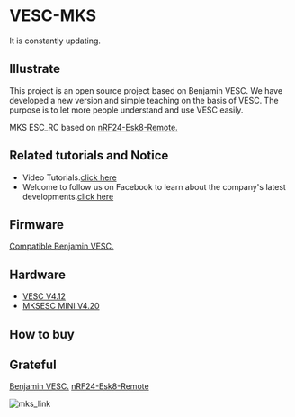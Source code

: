 # VESC-MKS
It is constantly updating.

## Illustrate
This project is an open source project based on Benjamin VESC. We have developed a new version and simple teaching on the basis of VESC. The purpose is to let more people understand and use VESC easily.

MKS ESC_RC based on [nRF24-Esk8-Remote.](https://github.com/SolidGeek/nRF24-Esk8-Remote)

## Related tutorials and Notice
* Video Tutorials.[click here](https://www.youtube.com/playlist?list=PLc2RScfrSFECJst8vKtBXp192P-YP1ry5)
* Welcome to follow us on Facebook to learn about the company's latest developments.[click here](https://www.facebook.com/Makerbase.mks/)

## Firmware
[Compatible Benjamin VESC.](https://vesc-project.com/)

## Hardware
* [VESC V4.12](https://github.com/makerbase-mks/VESC-MKS/tree/main/04_Hardware/V4.12)
* [MKSESC MINI V4.20](https://github.com/makerbase-mks/VESC-MKS/tree/main/04_Hardware/V4.20)

## How to buy

## Grateful
[Benjamin VESC.](https://vesc-project.com/)
[nRF24-Esk8-Remote](https://github.com/SolidGeek/nRF24-Esk8-Remote)

![mks_link](https://user-images.githubusercontent.com/12979070/149611790-87085a7e-15a2-4d93-b59e-43f91120716b.png)
